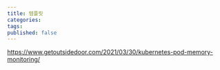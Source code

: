 ```yaml
---
title: 템플릿
categories: 
tags: 
published: false
---
```

https://www.getoutsidedoor.com/2021/03/30/kubernetes-pod-memory-monitoring/
